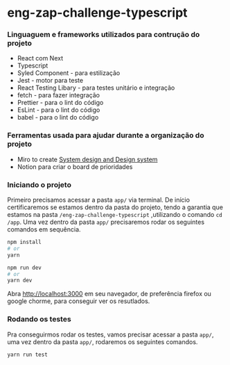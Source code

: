 # eng-zap-challenge-typescript

### Linguaguem e frameworks utilizados para contrução do projeto

- React com Next
- Typescript
- Syled Component - para estilização
- Jest - motor para teste
- React Testing Libary - para testes unitário e integração
- fetch - para fazer integração
- Prettier - para o lint do código
- EsLint - para o lint do código
- babel - para o lint do código

### Ferramentas usada para ajudar durante a organização do projeto

- Miro to create [System design and Design system](https://miro.com/app/board/o9J_l2YbSps=/)
- Notion para criar o board de prioridades

### Iniciando o projeto

Primeiro precisamos acessar a pasta `app/` via terminal. De início certificaremos se estamos dentro da pasta do projeto, tendo a garantia que estamos na pasta `/eng-zap-challenge-typescript` ,utilizando o comando `cd /app`. Uma vez dentro da pasta `app/` precisaremos rodar os seguintes comandos em sequência.

```bash
npm install
# or
yarn
```

```bash
npm run dev
# or
yarn dev
```

Abra [http://localhost:3000](http://localhost:3000) em seu navegador, de preferência firefox ou google chorme, para conseguir ver os resutlados.

### Rodando os testes

Pra conseguirmos rodar os testes, vamos precisar acessar a pasta `app/`, uma vez dentro da pasta `app/`, rodaremos os seguintes comandos.

```bash
yarn run test
```
